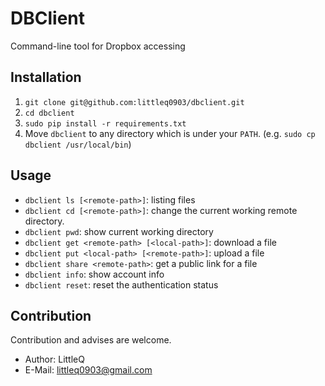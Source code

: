 DBClient
========

Command-line tool for Dropbox accessing


## Installation

1. `git clone git@github.com:littleq0903/dbclient.git`
2. `cd dbclient`
3. `sudo pip install -r requirements.txt`
4. Move `dbclient` to any directory which is under your `PATH`. (e.g. `sudo cp dbclient /usr/local/bin`)

## Usage

* `dbclient ls [<remote-path>]`: listing files
* `dbclient cd [<remote-path>]`: change the current working remote directory.
* `dbclient pwd`: show current working directory
* `dbclient get <remote-path> [<local-path>]`: download a file
* `dbclient put <local-path> [<remote-path>]`: upload a file
* `dbclient share <remote-path>`: get a public link for a file
* `dbclient info`: show account info
* `dbclient reset`: reset the authentication status

## Contribution

Contribution and advises are welcome.

* Author: LittleQ
* E-Mail: littleq0903@gmail.com